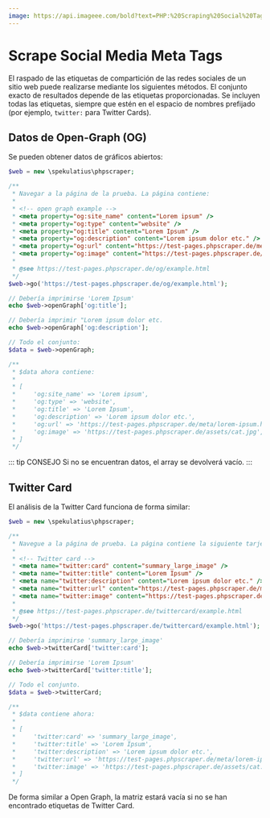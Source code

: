 ```yaml
---
image: https://api.imageee.com/bold?text=PHP:%20Scraping%20Social%20Tags&bg_image=https://images.unsplash.com/photo-1542762933-ab3502717ce7
---
```


# Scrape Social Media Meta Tags

El raspado de las etiquetas de compartición de las redes sociales de un sitio web puede realizarse mediante los siguientes métodos. El conjunto exacto de resultados depende de las etiquetas proporcionadas. Se incluyen todas las etiquetas, siempre que estén en el espacio de nombres prefijado (por ejemplo, `twitter:` para Twitter Cards).


## Datos de Open-Graph (OG)

Se pueden obtener datos de gráficos abiertos:

```php
$web = new \spekulatius\phpscraper;

/**
 * Navegar a la página de la prueba. La página contiene:
 *
 * <!-- open graph example -->
 * <meta property="og:site_name" content="Lorem ipsum" />
 * <meta property="og:type" content="website" />
 * <meta property="og:title" content="Lorem Ipsum" />
 * <meta property="og:description" content="Lorem ipsum dolor etc." />
 * <meta property="og:url" content="https://test-pages.phpscraper.de/meta/lorem-ipsum.html" />
 * <meta property="og:image" content="https://test-pages.phpscraper.de/assets/cat.jpg" />
 *
 * @see https://test-pages.phpscraper.de/og/example.html
 */
$web->go('https://test-pages.phpscraper.de/og/example.html');

// Debería imprimirse 'Lorem Ipsum'
echo $web->openGraph['og:title'];

// Debería imprimir "Lorem ipsum dolor etc.
echo $web->openGraph['og:description'];

// Todo el conjunto:
$data = $web->openGraph;

/**
 * $data ahora contiene:
 *
 * [
 *     'og:site_name' => 'Lorem ipsum',
 *     'og:type' => 'website',
 *     'og:title' => 'Lorem Ipsum',
 *     'og:description' => 'Lorem ipsum dolor etc.',
 *     'og:url' => 'https://test-pages.phpscraper.de/meta/lorem-ipsum.html',
 *     'og:image' => 'https://test-pages.phpscraper.de/assets/cat.jpg',
 * ]
 */
```

::: tip CONSEJO
Si no se encuentran datos, el array se devolverá vacío.
:::


## Twitter Card

El análisis de la Twitter Card funciona de forma similar:

```php
$web = new \spekulatius\phpscraper;

/**
 * Navegue a la página de prueba. La página contiene la siguiente tarjeta de Twitter:
 *
 * <!-- Twitter card -->
 * <meta name="twitter:card" content="summary_large_image" />
 * <meta name="twitter:title" content="Lorem Ipsum" />
 * <meta name="twitter:description" content="Lorem ipsum dolor etc." />
 * <meta name="twitter:url" content="https://test-pages.phpscraper.de/meta/lorem-ipsum.html" />
 * <meta name="twitter:image" content="https://test-pages.phpscraper.de/assets/cat.jpg" />
 *
 * @see https://test-pages.phpscraper.de/twittercard/example.html
 */
$web->go('https://test-pages.phpscraper.de/twittercard/example.html');

// Debería imprimirse 'summary_large_image'
echo $web->twitterCard['twitter:card'];

// Debería imprimirse 'Lorem Ipsum'
echo $web->twitterCard['twitter:title'];

// Todo el conjunto.
$data = $web->twitterCard;

/**
 * $data contiene ahora:
 *
 * [
 *     'twitter:card' => 'summary_large_image',
 *     'twitter:title' => 'Lorem Ipsum',
 *     'twitter:description' => 'Lorem ipsum dolor etc.',
 *     'twitter:url' => 'https://test-pages.phpscraper.de/meta/lorem-ipsum.html',
 *     'twitter:image' => 'https://test-pages.phpscraper.de/assets/cat.jpg',
 * ]
 */
```

De forma similar a Open Graph, la matriz estará vacía si no se han encontrado etiquetas de Twitter Card.
